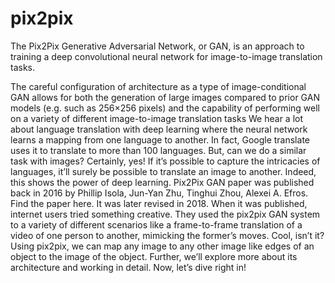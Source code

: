 # pix2pix
The Pix2Pix Generative Adversarial Network, or GAN, is an approach to training a deep convolutional neural network for image-to-image translation tasks.

The careful configuration of architecture as a type of image-conditional GAN allows for both the generation of large images compared to prior GAN models (e.g. such as 256×256 pixels) and the capability of performing well on a variety of different image-to-image translation tasks
We hear a lot about language translation with deep learning where the neural network learns a mapping from one language to another. In fact, Google translate uses it to translate to more than 100 languages. But, can we do a similar task with images? Certainly, yes! If it’s possible to capture the intricacies of languages, it’ll surely be possible to translate an image to another. Indeed, this shows the power of deep learning.
Pix2Pix GAN paper was published back in 2016 by Phillip Isola, Jun-Yan Zhu, Tinghui Zhou, Alexei A. Efros. Find the paper here. It was later revised in 2018. When it was published, internet users tried something creative. They used the pix2pix GAN system to a variety of different scenarios like a frame-to-frame translation of a video of one person to another, mimicking the former’s moves. Cool, isn’t it? Using pix2pix, we can map any image to any other image like edges of an object to the image of the object. Further, we’ll explore more about its architecture and working in detail. Now, let’s dive right in!
